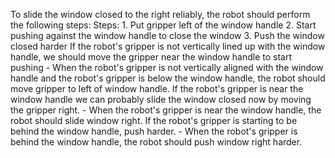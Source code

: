To slide the window closed to the right reliably, the robot should perform the following steps:
    Steps:  1. Put gripper left of the window handle  2. Start pushing against the window handle to close the window  3. Push the window closed harder
    If the robot's gripper is not vertically lined up with the window handle, we should move the gripper near the window handle to start pushing
    - When the robot's gripper is not vertically aligned with the window handle and the robot's gripper is below the window handle, the robot should move gripper to left of window handle.
    If the robot's gripper is near the window handle we can probably slide the window closed now by moving the gripper right.
    - When the robot's gripper is near the window handle, the robot should slide window right.
    If the robot's gripper is starting to be behind the window handle, push harder.
    - When the robot's gripper is behind the window handle, the robot should push window right harder.